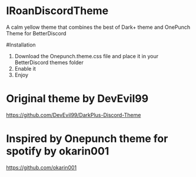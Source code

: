 # IRoanDiscordTheme
A calm yellow theme that combines the best of Dark+ theme and OnePunch Theme for BetterDiscord

#Installation
1. Download the Onepunch.theme.css file and place it in your BetterDiscord themes folder
2. Enable it
3. Enjoy

# Original theme by DevEvil99
https://github.com/DevEvil99/DarkPlus-Discord-Theme

# Inspired by Onepunch theme for spotify by okarin001
https://github.com/okarin001
